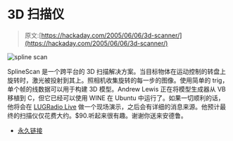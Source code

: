 # 3D 扫描仪

> 原文:[https://hackaday.com/2005/06/06/3d-scanner/](https://hackaday.com/2005/06/06/3d-scanner/)

![spline scan](img/64298d931f8fc4df33c33d44e429fd9b.png)

SplineScan 是一个跨平台的 3D 扫描解决方案。当目标物体在运动控制的转盘上旋转时，激光被投射到其上。照相机收集旋转的每一步的图像。使用简单的 trig，单个帧的线数据可以用于构建 3D 模型。Andrew Lewis 正在将模型生成器从 VB 移植到 C，但它已经可以使用 WINE 在 Ubuntu 中运行了。如果一切顺利的话，他将会在 [LUGRadio Live](http://www.lugradio.org/live/2005/) 做一个现场演示，之后会有详细的消息来源。他预计最终的扫描仪仅花费大约。$90.听起来很有趣。谢谢你送来安德鲁。

*   [永久链接](http://splinescan.co.uk/index.html)